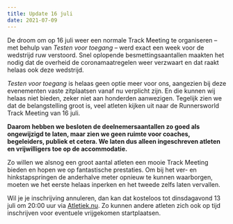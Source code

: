 ```yaml
---
title: Update 16 juli
date: 2021-07-09
---
```

De droom om op 16 juli weer een normale Track Meeting te organiseren &#8211; met behulp van _Testen voor toegang_ &#8211; werd exact een week voor de wedstrijd ruw verstoord. Snel oplopende besmettingsaantallen maakten het nodig dat de overheid de coronamaatregelen weer verzwaart en dat raakt helaas ook deze wedstrijd.

_Testen voor toegang_ is helaas geen optie meer voor ons, aangezien bij deze evenementen vaste zitplaatsen vanaf nu verplicht zijn. En die kunnen wij helaas niet bieden, zeker niet aan honderden aanwezigen. Tegelijk zien we dat de belangstelling groot is, veel atleten kijken uit naar de Runnersworld Track Meeting van 16 juli.

**Daarom hebben we besloten de deelnemersaantallen zo goed als ongewijzigd te laten, maar zien we geen ruimte voor coaches, begeleiders, publiek et cetera. We laten dus alleen ingeschreven atleten en vrijwilligers toe op de accommodatie.**

Zo willen we alsnog een groot aantal atleten een mooie Track Meeting bieden en hopen we op fantastische prestaties. Om bij het ver- en hinkstapspringen de anderhalve meter opnieuw te kunnen waarborgen, moeten we het eerste helaas inperken en het tweede zelfs laten vervallen.

Wil je je inschrijving annuleren, dan kan dat kosteloos tot dinsdagavond 13 juli om 20:00 uur via [Atletiek.nu][1]. Zo kunnen andere atleten zich ook op tijd inschrijven voor eventuele vrijgekomen startplaatsen.

 [1]: https://www.atletiek.nu/wedstrijd/main/35766/